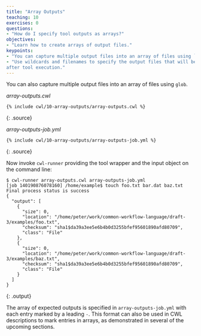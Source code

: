 ```yaml
---
title: "Array Outputs"
teaching: 10
exercises: 0
questions:
- "How do I specify tool outputs as arrays?"
objectives:
- "Learn how to create arrays of output files."
keypoints:
- "You can capture multiple output files into an array of files using `glob`."
- "Use wildcards and filenames to specify the output files that will be returned
after tool execution."
---
```

You can also capture multiple output files into an array of files using `glob`.

*array-outputs.cwl*

~~~
{% include cwl/10-array-outputs/array-outputs.cwl %}
~~~
{: .source}

*array-outputs-job.yml*

~~~
{% include cwl/10-array-outputs/array-outputs-job.yml %}
~~~
{: .source}

Now invoke `cwl-runner` providing the tool wrapper and the input object
on the command line:

~~~
$ cwl-runner array-outputs.cwl array-outputs-job.yml
[job 140190876078160] /home/example$ touch foo.txt bar.dat baz.txt
Final process status is success
{
  "output": [
    {
      "size": 0,
      "location": "/home/peter/work/common-workflow-language/draft-3/examples/foo.txt",
      "checksum": "sha1$da39a3ee5e6b4b0d3255bfef95601890afd80709",
      "class": "File"
    },
    {
      "size": 0,
      "location": "/home/peter/work/common-workflow-language/draft-3/examples/baz.txt",
      "checksum": "sha1$da39a3ee5e6b4b0d3255bfef95601890afd80709",
      "class": "File"
    }
  ]
}
~~~
{: .output}

The array of expected outputs is specified in `array-outputs-job.yml` with each
entry marked by a leading `-`. This format can also be used in CWL descriptions
to mark entries in arrays, as demonstrated in several of the upcoming sections.
